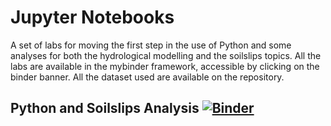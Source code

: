 # Jupyter Notebooks
A set of labs for moving the first step in the use of Python and some analyses for both the hydrological modelling and the soilslips topics.
All the labs are available in the mybinder framework, accessible by clicking on the binder banner.
All the dataset used are available on the repository.

## Python and Soilslips Analysis [![Binder](https://mybinder.org/badge_logo.svg)](https://mybinder.org/v2/gh/c-hydro-arpal/labs-dev/HEAD)

